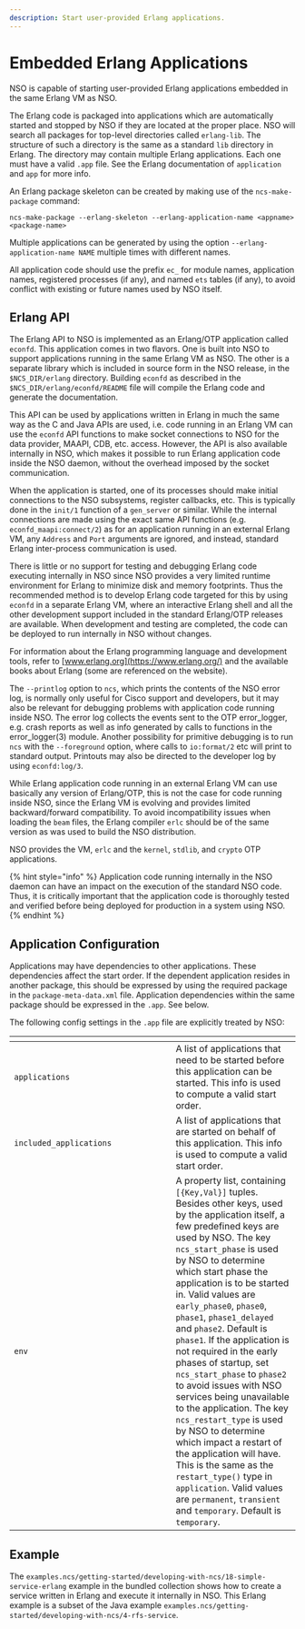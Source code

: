 ```yaml
---
description: Start user-provided Erlang applications.
---
```


# Embedded Erlang Applications

NSO is capable of starting user-provided Erlang applications embedded in the same Erlang VM as NSO.

The Erlang code is packaged into applications which are automatically started and stopped by NSO if they are located at the proper place. NSO will search all packages for top-level directories called `erlang-lib`. The structure of such a directory is the same as a standard `lib` directory in Erlang. The directory may contain multiple Erlang applications. Each one must have a valid `.app` file. See the Erlang documentation of `application` and `app` for more info.

An Erlang package skeleton can be created by making use of the `ncs-make-package` command:

```
ncs-make-package --erlang-skeleton --erlang-application-name <appname> <package-name>
```

Multiple applications can be generated by using the option `--erlang-application-name NAME` multiple times with different names.

All application code should use the prefix `ec_` for module names, application names, registered processes (if any), and named `ets` tables (if any), to avoid conflict with existing or future names used by NSO itself.

## Erlang API <a href="#d5e1761" id="d5e1761"></a>

The Erlang API to NSO is implemented as an Erlang/OTP application called `econfd`. This application comes in two flavors. One is built into NSO to support applications running in the same Erlang VM as NSO. The other is a separate library which is included in source form in the NSO release, in the `$NCS_DIR/erlang` directory. Building `econfd` as described in the `$NCS_DIR/erlang/econfd/README` file will compile the Erlang code and generate the documentation.

This API can be used by applications written in Erlang in much the same way as the C and Java APIs are used, i.e. code running in an Erlang VM can use the `econfd` API functions to make socket connections to NSO for the data provider, MAAPI, CDB, etc. access. However, the API is also available internally in NSO, which makes it possible to run Erlang application code inside the NSO daemon, without the overhead imposed by the socket communication.

When the application is started, one of its processes should make initial connections to the NSO subsystems, register callbacks, etc. This is typically done in the `init/1` function of a `gen_server` or similar. While the internal connections are made using the exact same API functions (e.g. `econfd_maapi:connect/2`) as for an application running in an external Erlang VM, any `Address` and `Port` arguments are ignored, and instead, standard Erlang inter-process communication is used.

There is little or no support for testing and debugging Erlang code executing internally in NSO since NSO provides a very limited runtime environment for Erlang to minimize disk and memory footprints. Thus the recommended method is to develop Erlang code targeted for this by using `econfd` in a separate Erlang VM, where an interactive Erlang shell and all the other development support included in the standard Erlang/OTP releases are available. When development and testing are completed, the code can be deployed to run internally in NSO without changes.

For information about the Erlang programming language and development tools, refer to [www.erlang.org](https://www.erlang.org/) and the available books about Erlang (some are referenced on the website).

The `--printlog` option to `ncs`, which prints the contents of the NSO error log, is normally only useful for Cisco support and developers, but it may also be relevant for debugging problems with application code running inside NSO. The error log collects the events sent to the OTP error\_logger, e.g. crash reports as well as info generated by calls to functions in the error\_logger(3) module. Another possibility for primitive debugging is to run `ncs` with the `--foreground` option, where calls to `io:format/2` etc will print to standard output. Printouts may also be directed to the developer log by using `econfd:log/3`.

While Erlang application code running in an external Erlang VM can use basically any version of Erlang/OTP, this is not the case for code running inside NSO, since the Erlang VM is evolving and provides limited backward/forward compatibility. To avoid incompatibility issues when loading the `beam` files, the Erlang compiler `erlc` should be of the same version as was used to build the NSO distribution.

NSO provides the VM, `erlc` and the `kernel`, `stdlib`, and `crypto` OTP applications.

{% hint style="info" %}
Application code running internally in the NSO daemon can have an impact on the execution of the standard NSO code. Thus, it is critically important that the application code is thoroughly tested and verified before being deployed for production in a system using NSO.
{% endhint %}

## Application Configuration <a href="#d5e1797" id="d5e1797"></a>

Applications may have dependencies to other applications. These dependencies affect the start order. If the dependent application resides in another package, this should be expressed by using the required package in the `package-meta-data.xml` file. Application dependencies within the same package should be expressed in the `.app`. See below.

The following config settings in the `.app` file are explicitly treated by NSO:

<table data-header-hidden><thead><tr><th width="269"></th><th></th></tr></thead><tbody><tr><td><code>applications</code></td><td>A list of applications that need to be started before this application can be started. This info is used to compute a valid start order.</td></tr><tr><td><code>included_applications</code></td><td>A list of applications that are started on behalf of this application. This info is used to compute a valid start order.</td></tr><tr><td><code>env</code></td><td>A property list, containing <code>[{Key,Val}]</code> tuples. Besides other keys, used by the application itself, a few predefined keys are used by NSO. The key <code>ncs_start_phase</code> is used by NSO to determine which start phase the application is to be started in.  Valid values are <code>early_phase0</code>, <code>phase0</code>, <code>phase1</code>, <code>phase1_delayed</code> and <code>phase2</code>. Default is <code>phase1</code>. If the application is not required in the early phases of startup, set <code>ncs_start_phase</code> to <code>phase2</code> to avoid issues with NSO services being unavailable to the application. The key <code>ncs_restart_type</code> is used by NSO to determine which impact a restart of the application will have. This is the same as the <code>restart_type()</code> type in <code>application</code>. Valid values are <code>permanent</code>, <code>transient</code> and <code>temporary</code>. Default is <code>temporary</code>.</td></tr></tbody></table>

## Example <a href="#d5e1835" id="d5e1835"></a>

The `examples.ncs/getting-started/developing-with-ncs/18-simple-service-erlang` example in the bundled collection shows how to create a service written in Erlang and execute it internally in NSO. This Erlang example is a subset of the Java example `examples.ncs/getting-started/developing-with-ncs/4-rfs-service`.

